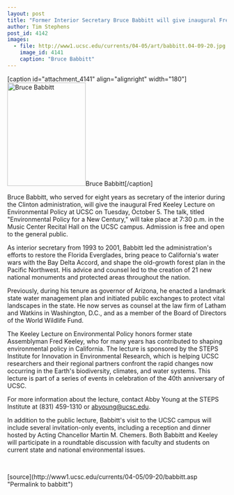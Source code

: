 ```yaml
---
layout: post
title: "Former Interior Secretary Bruce Babbitt will give inaugural Fred Keeley Lecture on Environmental Policy"
author: Tim Stephens
post_id: 4142
images:
  - file: http://www1.ucsc.edu/currents/04-05/art/babbitt.04-09-20.jpg
    image_id: 4141
    caption: "Bruce Babbitt"
---
```


[caption id="attachment_4141" align="alignright" width="180"]<a href="http://localhost/mysite/wp-content/uploads/2004/09/babbitt.04-09-20.jpg"><img class="size-full wp-image-4141" src="http://localhost/mysite/wp-content/uploads/2004/09/babbitt.04-09-20.jpg" alt="Bruce Babbitt" width="180" height="237" /></a>Bruce Babbitt[/caption]
<a name="content" id="content"></a>
<p>
  Bruce Babbitt, who served for eight years as secretary of the interior during the Clinton administration, will give the inaugural Fred Keeley Lecture on Environmental Policy at UCSC on Tuesday, October 5. The talk, titled "Environmental Policy for a New Century," will take place at 7:30 p.m. in the Music Center Recital Hall on the UCSC campus. Admission is free and open to the general public.
</p>
<p>
  As interior secretary from 1993 to 2001, Babbitt led the administration's efforts to restore the Florida Everglades, bring peace to California's water wars with the Bay Delta Accord, and shape the old-growth forest plan in the Pacific Northwest. His advice and counsel led to the creation of 21 new national monuments and protected areas throughout the nation.
</p>
<p>
  Previously, during his tenure as governor of Arizona, he enacted a landmark state water management plan and initiated public exchanges to protect vital landscapes in the state. He now serves as counsel at the law firm of Latham and Watkins in Washington, D.C., and as a member of the Board of Directors of the World Wildlife Fund.
</p>
<p>
  The Keeley Lecture on Environmental Policy honors former state Assemblyman Fred Keeley, who for many years has contributed to shaping environmental policy in California. The lecture is sponsored by the STEPS Institute for Innovation in Environmental Research, which is helping UCSC researchers and their regional partners confront the rapid changes now occurring in the Earth's biodiversity, climates, and water systems. This lecture is part of a series of events in celebration of the 40th anniversary of UCSC.
</p>
<p>
  For more information about the lecture, contact Abby Young at the STEPS Institute at (831) 459-1310 or <a href="mailto:abyoung@ucsc.edu">abyoung@ucsc.edu</a>.
</p>
<p>
  In addition to the public lecture, Babbitt's visit to the UCSC campus will include several invitation-only events, including a reception and dinner hosted by Acting Chancellor Martin M. Chemers. Both Babbitt and Keeley will participate in a roundtable discussion with faculty and students on current state and national environmental issues.
</p><br>
<form>

</form>
<p>

</p>
[source](http://www1.ucsc.edu/currents/04-05/09-20/babbitt.asp "Permalink to babbitt")

